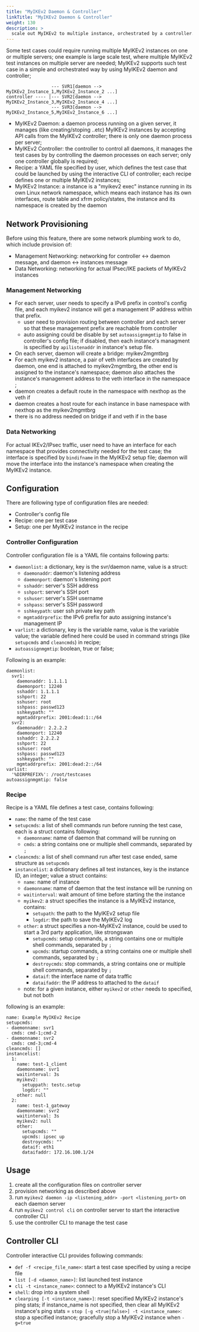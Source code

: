 ```yaml
---
title: "MyIKEv2 Daemon & Controller"
linkTitle: "MyIKEv2 Daemon & Controller"
weight: 130
description: >
  scale out MyIKEv2 to multiple instance, orchestrated by a controller.
---
```


Some test cases could require running multiple MyIKEv2 instances on one or multiple servers; one example is large scale test, where multiple MyIKEv2 test instances on multiple server are needed;  MyIKEv2 supports such test case in a simple and orchestrated way by using MyIKEv2 daemon and controller; 
```   
                 --- SVR1[daemon --> MyIKEv2_Instance_1,MyIKEv2_Instance_2 ...]
controller ---- |--- SVR2[daemon --> MyIKEv2_Instance_3,MyIKEv2_Instance_4 ...]
                 --- SVR3[daemon --> MyIKEv2_Instance_5,MyIKEv2_Instance_6 ...] 
```
- MyIKEv2 Daemon: a daemon process running on a given server, it manages (like creating/stoping ..etc) MyIKEv2 instances by accepting API calls from the MyIKEv2 controller; there is only one daemon process per server;
- MyIKEv2 Controller: the controller to control all daemons, it manages the test cases by by controlling the daemon processes on each server; only one controller globally is required; 
- Recipe: a YAML file specified by user, which defines the test case that could be launched by using the interactive CLI of controller; each recipe defines one or multiple MyIKEv2 instances;
- MyIKEv2 Instance: a instance is a "myikev2 exec" instance running in its own Linux network namespace, which means each instance has its own interfaces, route table and xfrm policy/states, the instance and its namespace is created by the daemon 

## Network Provisioning  

Before using this feature, there are some network plumbing work to do, which include provision of:
- Management Networking: networking for controller <-> daemon message, and daemon <-> instances message
- Data Networking: networking for actual IPsec/IKE packets of MyIKEv2 instances 

### Management Networking

* For each server, user needs to specify a IPv6 prefix in control's config file, and each myikev2 instance will get a management IP address within that prefix. 
    * user need to provision routing between controller and each server so that these management prefix are reachable from controller
    * auto assigning could be disable by set `autoassignmgmtip` to false in controller's config file; if disabled, then each instance's managment is specified by `apilistenaddr` in instance's setup file. 
* On each server, daemon will create a bridge: myikev2mgmtbrg
* For each myikev2 instance, a pair of veth interfaces are created by daemon, one end is attached to myikev2mgmtbrg, the other end is assigned to the instance's namespace; daemon also attaches the instance's management address to the veth interface in the namespace ;
* daemon creates a default route in the namespace with nexthop as the veth if
* daemon creates a host route for each instance in base namespace with nexthop as the myikev2mgmtbrg
* there is no address needed on bridge if and veth if in the base

### Data Networking

For actual IKEv2/IPsec traffic, user need to have an interface for each namespace that provides connectivity needed for the test case; the interface is specified by `bindifname` in the MyIKEv2 setup file; daemon will move the interface into the instance's namespace when creating the MyIKEv2 instance.

## Configuration 

There are following type of configuration files are needed:
- Controller's config file
- Recipe: one per test case
- Setup: one per MyIKEv2 instance in the recipe

### Controller Configuration
Controller configuration file is a YAML file contains following parts:
- `daemonlist`: a dictionary, key is the svr/daemon name, value is a struct:
    - `daemonaddr`: daemon's listening address
	- `daemonport`: daemon's listening port
	- `sshaddr`: server's SSH address
	- `sshport`: server's SSH port     
	- `sshuser`: server's SSH username 
	- `sshpass`: server's SSH password
	- `sshkeypath`: user ssh private key path
	- `mgmtaddrprefix`: the IPv6 prefix for auto assigning instance's management IP
- `varlist`: a dictionary, key is the variable name, value is the variable value; the variable defined here could be used in command strings (like `setupcmds` and `cleancmds`) in recipe; 
- `autoassignmgmtip`: boolean, true or false; 

Following is an example:
```
daemonlist:
  svr1:
    daemonaddr: 1.1.1.1
    daemonport: 12240
    sshaddr: 1.1.1.1
    sshport: 22
    sshuser: root
    sshpass: passwd123
    sshkeypath: ""
    mgmtaddrprefix: 2001:dead:1::/64
  svr2:
    daemonaddr: 2.2.2.2
    daemonport: 12240
    sshaddr: 2.2.2.2
    sshport: 22
    sshuser: root
    sshpass: passwd123
    sshkeypath: ""
    mgmtaddrprefix: 2001:dead:2::/64
varlist:
  '%DIRPREFIX%': /root/testcases
autoassignmgmtip: false
```
### Recipe 

Recipe is a YAML file defines a test case, contains following:
- `name`: the name of the test case
- `setupcmds`: a list of shell commands run before running the test case, each is a struct contains following:
   -  `daemonname`: name of daemon that command will be running on
   - `cmds`: a string contains one or multiple shell commands, separated by `;`
- `cleancmds`: a list of shell command run after test case ended, same structure as `setupcmds`
- `instancelist`: a dictionary defines all test instances, key is the instance ID, an integer; value a struct contains:
    - `name`: name of instance 
    - `daemonname`: name of daemon that the test instance will be running on
    - `waitinterval`: wait amount of time before starting the the instance
    - `myikev2`: a struct specifies the instance is a MyIKEv2 instance, contains:
        - `setupath`: the path to the MyIKEv2 setup file
        - `logdir`: the path to save the MyIKEv2 log
    - `other`: a struct specifies a non-MyIKEv2 instance, could be used to start a 3rd party application, like strongswan
        - `setupcmds`: setup commands, a string contains one or multiple shell commands, separated by `;`
        - `upcmds`:   startup commands, a string contains one or multiple shell commands, separated by `;`   
        - `destroycmds`: stop commands, a string contains one or multiple shell commands, separated by `;`   
        - `dataif`: the interface name of data traffic     
        - `dataifaddr`: the IP address to attached to the `dataif`
    - note: for a given instance, either `myikev2` or `other` needs to specified, but not both

following is an example:
```
name: Example MyIKEv2 Recipe
setupcmds:
- daemonname: svr1
  cmds: cmd-1;cmd-2
- daemonname: svr2
  cmds: cmd-3;cmd-4
cleancmds: []
instancelist:
  1:
    name: test-1_client
    daemonname: svr1
    waitinterval: 3s
    myikev2:
      setuppath: testc.setup
      logdir: ""
    other: null
  2:
    name: test-1_gateway
    daemonname: svr2
    waitinterval: 3s
    myikev2: null
    other:
      setupcmds: ""
      upcmds: ipsec up
      destroycmds: ""
      dataif: eth1
      dataifaddr: 172.16.100.1/24
```

## Usage
1. create all the configuration files on controller server
1. provision networking as described above
1. run `myikev2 daemon -ip <listening_addr> -port <listening_port>` on each daemon server
1. run `myikev2 control cli` on controller server to start the interactive controller CLI
1. use the controller CLI to manage the test case

## Controller CLI

Controller interactive CLI provides following commands:
- `def -f <recipe_file_name>`: start a test case specified by using a recipe file 
- `list [-d <daemon_name>]`: list launched test instance 
- `cli -t <instance_name>`: connect to a MyIKEv2 instance's CLI 
- `shell`: drop into a system shell
- `clearping [-t <instance_name>]`: reset specified MyIKEv2 instance's ping stats; if instance_name is not specified, then clear all MyIKEv2 instance's ping stats
= `stop [-g <true|false>] -t <instance_name>`: stop a specified instance; gracefully stop a MyIKEv2 instance when `-g=true` 
